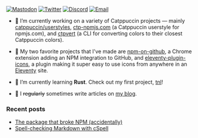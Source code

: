 [![Mastodon](https://img.shields.io/badge/mastodon-@uncenter@fosstodon.org-6364FF.svg?style=flat-square&logo=mastodon&logoColor=white&labelColor=3C3744)](https://fosstodon.org/@uncenter)
[![Twitter](https://img.shields.io/badge/twitter-@uncentr-1D9BF0.svg?style=flat-square&logo=twitter&logoColor=white&labelColor=3C3744)](https://twitter.com/uncentr)
[![Discord](https://img.shields.io/badge/discord-uncenter-5865F2.svg?style=flat-square&logo=discord&logoColor=white&labelColor=3C3744)](#)
[![Email](https://img.shields.io/badge/email-hi%40uncenter.dev-EA4335.svg?style=flat-square&logo=minutemailer&logoColor=white&labelColor=3C3744)](mailto:hi@uncenter.dev)


- 🔨 I’m currently working on a variety of Catppuccin projects — mainly [catppuccin/userstyles](https://github.com/catppuccin/userstyles), [ctp-npmjs.com](https://github.com/uncenter/ctp-npmjs.com) (a Catppuccin userstyle for npmjs.com), and [ctpvert](https://github.com/uncenter/ctpvert) (a CLI for converting colors to their closest Catppuccin colors).

- 🌟 My two favorite projects that I've made are [npm-on-github](https://github.com/uncenter/npm-on-github), a Chrome extension adding an NPM integration to GitHub, and [eleventy-plugin-icons](https://github.com/uncenter/eleventy-plugin-icons), a plugin making it super easy to use icons from anywhere in an [Eleventy](https://11ty.dev) site.

- 🌱 I’m currently learning **Rust**. Check out my first project, [tnl](https://github.com/uncenter/tnl)!

- 📝 I ~~regularly~~ sometimes write articles on [my blog](https://uncenter.dev/).

### Recent posts

<!-- BLOG-POST-LIST:START -->
- [The package that broke NPM &lpar;accidentally&rpar;](https://uncenter.dev/posts/npm-install-everything/)
- [Spell-checking Markdown with cSpell](https://uncenter.dev/posts/spellchecking-with-eleventy/)
<!-- BLOG-POST-LIST:END -->
